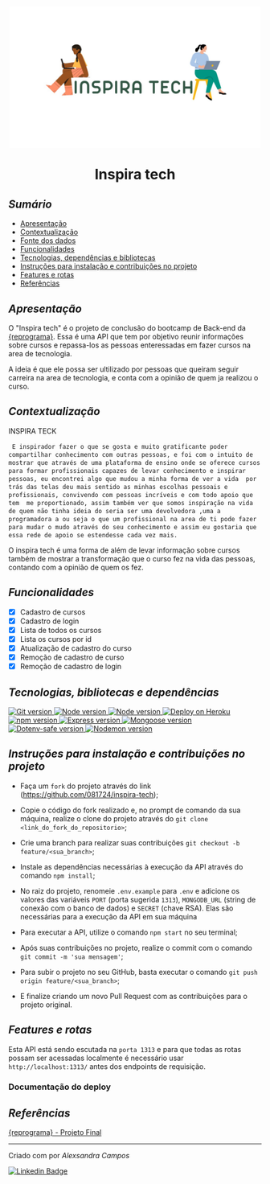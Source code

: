 <h1 align="center">
  <img src="src\image\inspira-tech.jpeg" alt="image" width="500">
<p align="center">Inspira tech<p>
</h1>


## *Sumário*

- [Apresentação](#apresentação)
- [Contextualização](#contextualização)
- [Fonte dos dados](#fonte-dos-dados)
- [Funcionalidades](#funcionalidades)
- [Tecnologias, dependências e bibliotecas](#tecnologias-dependências-e-bibliotecas)
- [Instruções para instalação e contribuições no projeto](#instruções-para-instalação-e-contribuições-no-projeto)
- [Features e rotas](#features-e-rotas)
- [Referências](#referências)

## *Apresentação*

O "Inspira tech" é o projeto de conclusão do bootcamp de Back-end da [{reprograma}](https://reprograma.com.br/).  Essa é uma API que tem por objetivo reunir informações sobre cursos e repassa-los as pessoas enteressadas em fazer cursos na area de tecnologia.

A ideia é que ele possa ser ultilizado por pessoas que queiram seguir carreira na area de tecnologia, e conta com a opinião de quem ja realizou o curso.

## *Contextualização*
INSPIRA TECK


     E inspirador fazer o que se gosta e muito gratificante poder compartilhar conhecimento com outras pessoas, e foi com o intuito de mostrar que através de uma plataforma de ensino onde se oferece cursos para formar profissionais capazes de levar conhecimento e inspirar pessoas, eu encontrei algo que mudou a minha forma de ver a vida  por trás das telas deu mais sentido as minhas escolhas pessoais e profissionais, convivendo com pessoas incríveis e com todo apoio que tem  me proportionado, assim também ver que somos inspiração na vida de quem não tinha ideia do seria ser uma devolvedora ,uma a programadora a ou seja o que um profissional na area de ti pode fazer para mudar o mudo através do seu conhecimento e assim eu gostaria que essa rede de apoio se estendesse cada vez mais.
 O inspira tech é uma forma de além de levar informação sobre cursos também de mostrar a transformação que o curso fez na vida das pessoas, contando com a opinião de quem os fez.

## *Funcionalidades*

- [X] Cadastro de cursos
- [X] Cadastro de login
- [X] Lista de todos os cursos
- [X] Lista os cursos por id
- [X] Atualização de cadastro do curso
- [X] Remoção de cadastro de curso
- [X] Remoção de cadastro de login

## *Tecnologias, bibliotecas e dependências*

<p align="left">
  <a>
    <a href="https://git-scm.com/"><img alt="Git version" src="https://img.shields.io/badge/Git/GitHub-yellow">
    <a href="https://nodejs.org/pt-br/"><img alt="Node version" src="https://img.shields.io/badge/NodeJS-yellow">
    <a href="https://www.mongodb.com/cloud/atlas"><img alt="Node version" src="https://img.shields.io/badge/MongoDB%20Atlas-yellow">
    <a href="https://herokuapp.com/"><img alt="Deploy on Heroku" src="https://img.shields.io/badge/Heroku-yellow">
    <br/>
    <a href="https://www.npmjs.com/"><img alt="npm version" src="https://img.shields.io/badge/npm-6.14.6-yellow">
    <a href="https://expressjs.com/pt-br/"><img alt="Express version" src="https://img.shields.io/badge/express-4.17.1-yellow">
    <a href="https://mongoosejs.com/"><img alt="Mongoose version" src="https://img.shields.io/badge/mongoose-5.10.17-yellow">
    <a href="https://www.npmjs.com/package/dotenv-safe"><img alt="Dotenv-safe version" src="https://img.shields.io/badge/dotenv-8.2.0-yellow">
    <a href="https://www.npmjs.com/package/nodemon"><img alt="Nodemon version" src="https://img.shields.io/badge/nodemon-2.0.6-yellow">
  </a> 
</p>

## *Instruções para instalação e contribuições no projeto*

- Faça um `fork` do projeto através do link (<https://github.com/081724/inspira-tech>);

- Copie o código do fork realizado e, no prompt de comando da sua máquina, realize o clone do projeto através do `git clone <link_do_fork_do_repositorio>`;

- Crie uma branch para realizar suas contribuições `git checkout -b feature/<sua_branch>`;

- Instale as dependências necessárias à execução da API através do comando `npm install`;

- No raiz do projeto, renomeie `.env.example` para `.env` e adicione os valores das variáveis `PORT` (porta sugerida `1313`), `MONGODB_URL` (string de conexão com o banco de dados) e `SECRET` (chave RSA). Elas são necessárias para a execução da API em sua máquina

- Para executar a API, utilize o comando `npm start` no seu terminal;

- Após suas contribuições no projeto, realize o commit com o comando `git commit -m 'sua mensagem'`;

- Para subir o projeto no seu GitHub, basta executar o comando `git push origin feature/<sua_branch>`;

- E finalize criando um novo Pull Request com as contribuições para o projeto original.

## *Features e rotas*

Esta API está sendo escutada na `porta 1313` e para que todas as rotas possam ser acessadas localmente é necessário usar `http://localhost:1313/` antes dos endpoints de requisição.

### Documentação do deploy


## *Referências*

[{reprograma} - Projeto Final](https://github.com/reprograma/on7-porto-s17-s18-projeto-livre)


<hr>

Criado com por *Alexsandra Campos* 

[![Linkedin Badge](https://img.shields.io/badge/-Alexsandra%20Campos-blue?style=flat-square&logo=Linkedin&logoColor=white)](https://www.linkedin.com/in/alexsandra-paz-campos-912470203/)